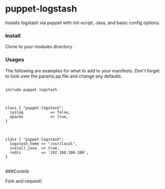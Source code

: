 puppet-logstash
===============

Installs logstash via puppet with init-script, Java, and basic config options.

### Install ###

Clone to your modules directory.

### Usages ###

The following are examples for what to add to your manifests. Don't forget to look over the params.pp file and change any defaults.

<pre>
<code>
include puppet-logstash
</code>
</pre>
 
<pre>
<code>
class { "puppet-logstash":
  syslog			=> false,
  apache 			=> true,
}
</code>
</pre>

<pre>
<code>
class { "puppet-logstash":
  logstash_home => "/usr/local",
  install_java	=> true,
  redis         => '192.168.100.100',
}
</code>
</pre>

###Contrib
 
 Fork and request!
 

